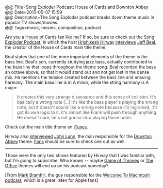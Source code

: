 @@ Title=Song Exploder Podcast: House of Cards and Downton Abbey  
@@ Date=2015-05-07 15:59  
@@ Description=The Song Exploder podcast breaks down theme music in popular TV shows/movies.  
@@ Tags=music, movies, composition, podcast  

Are you a [House of Cards](https://en.wikipedia.org/wiki/House_of_Cards_(US_TV_series)) fan [like me](@@SiteRoot@@/2015/1/11/watch-the-house-of-cards-season-3-trailer)? If so, be sure to check out the [Song Exploder Podcast](http://songexploder.net), in which the host [Hrishikesh Hirway](https://twitter.com/HrishiHirway) [interviews](https://overcast.fm/+BbKNFZFfE) [Jeff Beal](http://www.jeffbeal.com/), the creator of the House of Cards main title theme.

Beal states that one of the more important elements of the theme is the bass line. Beal's son, currently studying jazz bass, actually contributed to the bass line that loops throughout the theme song. Beal recorded the bass an octave above, so that it would stand out and not get lost in the dense mix. He mentions the tension created between the bass line and ensuing harmony. The main bass line is in A minor, while the string harmony is A major:

>It creates this very strange dissonance and this sense of collision. It's basically a wrong note [...] It's like the bass player's playing the wrong note, but it doesn't sound like a wrong note because it's ingrained, it's got its own logic to it. It's almost like Frank will push through anything. He doesn't care, he's not gonna stop playing those notes.

Check out the main title theme on [iTunes](https://itunes.apple.com/us/album/house-cards-music-from-netflix/id614723420?at=1l3vx9s).

Hirway also [interviewed](overcast.fm/+BbKMSvfKM) [John Lunn](https://en.wikipedia.org/wiki/John_Lunn), the man responsible for the [Downton Abbey](https://en.wikipedia.org/wiki/Downton_Abbey) theme. [Fans](@@SiteRoot@@/2015/3/23/downton-abbey-ending-after-season-6) should be sure to check one out as well. 

<hr class="small">

Those were the only two shows featured by Hirway that I was familiar with, but I'm going to subscribe. Who knows -- maybe [Game of Thrones](https://en.wikipedia.org/wiki/Game_of_thrones) or [The Office](@@SiteRoot@@/2015/5/5/the-office) themes will end up on his podcast someday? 

[From [Mark Bramhill](https://twitter.com/SongExploder/status/596405937847439360), the guy responsible for the [Welcome To Macintosh](http://www.macintosh.fm) [podcast](https://overcast.fm/itunes970061020/welcome-to-macintosh), which is a great listen for Apple fans]